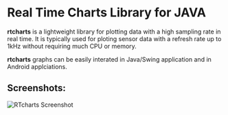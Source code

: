 Real Time Charts Library for JAVA
================================

**rtcharts** is a lightweight library for plotting data with a high sampling rate in real time. 
It is typically used for ploting sensor data with a refresh rate up to 1kHz without requiring much CPU or memory.

**rtcharts** graphs can be easily interated in Java/Swing application and in Android applciations.

Screenshots:
------------

![RTcharts Screenshot](https://raw.github.com/SINTEF-9012/traale/master/traale-resources/screenshots/TraaleJava3.png)